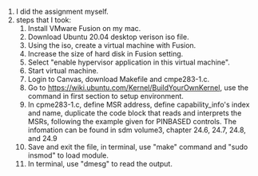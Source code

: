 1. I did the assignment myself.
2. steps that I took:
	1. Install VMware Fusion on my mac.
	2. Download Ubuntu 20.04 desktop verison iso file.
	3. Using the iso, create a virtual machine with Fusion.
	4. Increase the size of hard disk in Fusion setting.
	5. Select "enable hypervisor application in this virtual machine".
	6. Start virtual machine.
	7. Login to Canvas, download Makefile and cmpe283-1.c.
	8. Go to https://wiki.ubuntu.com/Kernel/BuildYourOwnKernel, use the command in first section to setup environment.
	9. In cpme283-1.c, define MSR address, define capability_info's index and name, duplicate the code block that reads and interprets the MSRs, following the example given for PINBASED controls. The infomation can be found in sdm volume3, chapter 24.6, 24.7, 24.8, and 24.9
	10. Save and exit the file, in terminal, use "make" command and "sudo insmod" to load module.
	11. In terminal, use "dmesg" to read the output.
